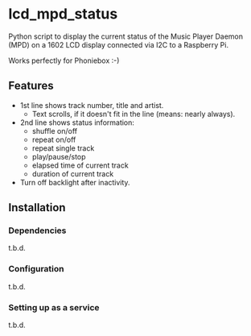 # lcd_mpd_status

Python script to display the current status of the Music Player Daemon (MPD) on a 1602 LCD display
connected via I2C to a Raspberry Pi.

Works perfectly for Phoniebox :-)

## Features

* 1st line shows track number, title and artist.
  * Text scrolls, if it doesn't fit in the line (means: nearly always).
* 2nd line shows status information:
  * shuffle on/off
  * repeat on/off
  * repeat single track
  * play/pause/stop
  * elapsed time of current track 
  * duration of current track
* Turn off backlight after inactivity.

## Installation

### Dependencies

t.b.d.

### Configuration

t.b.d.

### Setting up as a service

t.b.d.
